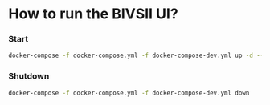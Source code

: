 # How to run the BIVSII UI?

### Start
```bash
docker-compose -f docker-compose.yml -f docker-compose-dev.yml up -d --build
```

### Shutdown
```bash
docker-compose -f docker-compose.yml -f docker-compose-dev.yml down
```
